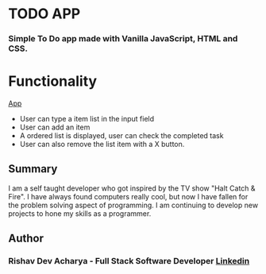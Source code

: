 #   TODO APP

### Simple To Do app made with Vanilla JavaScript, HTML and CSS.




# Functionality

[App](https://ris345.github.io/todo.github.io/)
* User can type a item list in the input field
* User can add an item
*  A ordered list is displayed, user can check the completed task
* User can also remove the list item with a X button.



## Summary

  I am a self taught developer who got inspired by the TV show
"Halt Catch & Fire". I have always found computers really cool, but now I have
fallen for the problem solving aspect of programming. I am continuing to develop
new projects to hone my skills as a programmer.

## Author

### Rishav Dev Acharya - Full Stack Software Developer  [Linkedin](https://www.linkedin.com/in/rishav-acharya-0482051a7/)
